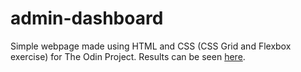 # admin-dashboard

Simple webpage made using HTML and CSS (CSS Grid and Flexbox exercise) for The Odin Project. Results can be seen [here](https://nikolapivac.github.io/admin-dashboard/).
